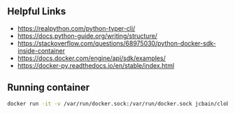## Helpful Links

- https://realpython.com/python-typer-cli/
- https://docs.python-guide.org/writing/structure/
- https://stackoverflow.com/questions/68975030/python-docker-sdk-inside-container
- https://docs.docker.com/engine/api/sdk/examples/
- https://docker-py.readthedocs.io/en/stable/index.html

## Running container

```sh
docker run -it -v /var/run/docker.sock:/var/run/docker.sock jcbain/clobber
```
